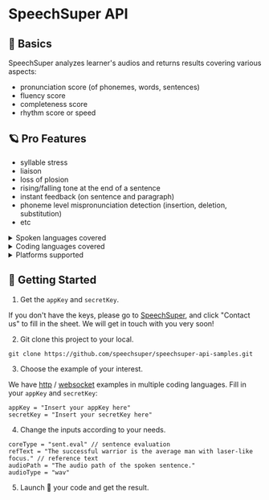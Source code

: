 # SpeechSuper API

## 🌟 Basics
SpeechSuper analyzes learner's audios and returns results covering various aspects: 
- pronunciation score (of phonemes, words, sentences)
- fluency score
- completeness score
- rhythm score or speed

## 🪐 Pro Features
  
- syllable stress
- liaison
- loss of plosion
- rising/falling tone at the end of a sentence
- instant feedback (on sentence and paragraph)
- phoneme level mispronunciation detection (insertion, deletion, substitution)
- etc
  
<details>
<summary>Spoken languages covered</summary>
  
* English
* Chinese
* German
* French
* Russian
* Korean
* Japanese
* Spanish
* more to come
</details>

<details>
<summary>Coding languages covered</summary>
  
* Java
* C/C++
* Swift
* golang
* php
* C#
* Unity
* Javascript
* Objective-C
* Python
* Node
* Rust
* etc
</details>

<details>
<summary>Platforms supported</summary>
  
* iOS
* Android
* Web
* Windows
* MacOS
* Linux
* etc
</details>


## 🚀 Getting Started
1. Get the `appKey` and `secretKey`.

If you don't have the keys, please go to [SpeechSuper](https://www.speechsuper.com/), and click "Contact us" to fill in the sheet. We will get in touch with you very soon!


2. Git clone this project to your local.
```
git clone https://github.com/speechsuper/speechsuper-api-samples.git
```

3. Choose the example of your interest. 

We have [http](https://github.com/speechsuper/speechsuper-api-samples/tree/main/http_samples) / [websocket](https://github.com/speechsuper/speechsuper-api-samples/tree/main/websocket_samples) examples in multiple coding languages. Fill in your `appKey` and `secretKey`: 
``` 
appKey = "Insert your appKey here"
secretKey = "Insert your secretKey here"
```

4. Change the inputs according to your needs.
```
coreType = "sent.eval" // sentence evaluation
refText = "The successful warrior is the average man with laser-like focus." // reference text
audioPath = "The audio path of the spoken sentence." 
audioType = "wav"
```

5. Launch 🚀 your code and get the result.
